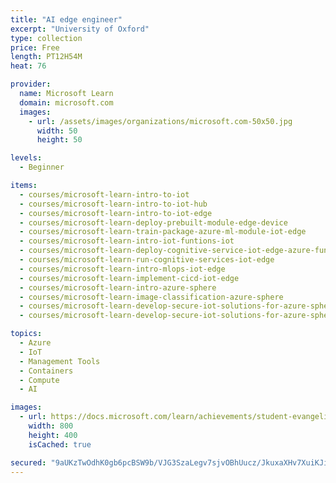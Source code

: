```yaml
---
title: "AI edge engineer"
excerpt: "University of Oxford"
type: collection
price: Free
length: PT12H54M
heat: 76

provider:
  name: Microsoft Learn
  domain: microsoft.com
  images:
    - url: /assets/images/organizations/microsoft.com-50x50.jpg
      width: 50
      height: 50

levels:
  - Beginner

items:
  - courses/microsoft-learn-intro-to-iot
  - courses/microsoft-learn-intro-to-iot-hub
  - courses/microsoft-learn-intro-to-iot-edge
  - courses/microsoft-learn-deploy-prebuilt-module-edge-device
  - courses/microsoft-learn-train-package-azure-ml-module-iot-edge
  - courses/microsoft-learn-intro-iot-funtions-iot
  - courses/microsoft-learn-deploy-cognitive-service-iot-edge-azure-func
  - courses/microsoft-learn-run-cognitive-services-iot-edge
  - courses/microsoft-learn-intro-mlops-iot-edge
  - courses/microsoft-learn-implement-cicd-iot-edge
  - courses/microsoft-learn-intro-azure-sphere
  - courses/microsoft-learn-image-classification-azure-sphere
  - courses/microsoft-learn-develop-secure-iot-solutions-for-azure-sphere-iot-hub
  - courses/microsoft-learn-develop-secure-iot-solutions-for-azure-sphere

topics:
  - Azure
  - IoT
  - Management Tools
  - Containers
  - Compute
  - AI

images:
  - url: https://docs.microsoft.com/learn/achievements/student-evangelism/introduction-to-iot-social.png
    width: 800
    height: 400
    isCached: true

secured: "9aUKzTwOdhK0gb6pcBSW9b/VJG3SzaLegv7sjvOBhUucz/JkuxaXHv7XuiKJiQnP5tD9cLtVRzoPDZWP+NK5of0fQML7FboyDzoMGxz/G2rEwOheTQQf/CKm8um7Gw1lWxNmyTP6Vs7x9yLhSLUeuIcnu5w/82renAE04T/zWOjeLHXUu52XmYn6FuFHfuJvrZSh16+3psQc55QPoxy6N0Nr1tWZLim3XeXgF+Di+g+PV1gCv49H5iRreE+cE4V/VMKrddLrrpwb4gGmV6vdSkL/e+Kq7CobT/id0s83MJGNM6+RnpgF6gpQdqy5U3wCGk4mEiGNPSPFzyZSBcK11H//XEkPbgw8JU7V4jrdAgw=;xHA/C2PgxqSqk39RVMHveg=="
---
```


